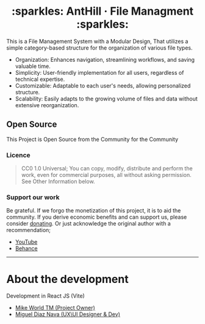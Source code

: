 <h1 align='center'> :sparkles: AntHill &middot; File Managment :sparkles: </h1>
This is a File Management System with a Modular Design, 
That utilizes a simple category-based structure
for the organization of various file types.

- Organization: Enhances navigation, streamlining workflows, and saving valuable time.
- Simplicity: User-friendly implementation for all users, regardless of technical expertise.
- Customizable: Adaptable to each user's needs, allowing personalized structure.
- Scalability: Easily adapts to the growing volume of files and data without extensive reorganization.

<!-- ## Getting Started -->

## Open Source
This Project is Open Source 
from the Community for the Community

### Licence
> CC0 1.0 Universal;
> You can copy, modify, distribute and perform the work, even for commercial purposes, all without asking permission. See Other Information below.

### Support our work
Be grateful. 
If we forgo the monetization of this project, it is to aid the community. If you derive economic benefits and can support us, please consider [donating](https://www.buymeacoffee.com/mikeworldyt).
Or just acknowledge the original author with a recommendation;
- [YouTube](https://www.youtube.com/mikeworld)
- [Behance](be.net/mikeworldyt)

---

# About the development

Development in React JS (Vite)
- [Mike World TM (Project Owner) ](https://be.net/mikeworldyt/)
- [Miguel Diaz Nava (UX\UI Designer & Dev)](https://github.com/mikeworldyt/)
